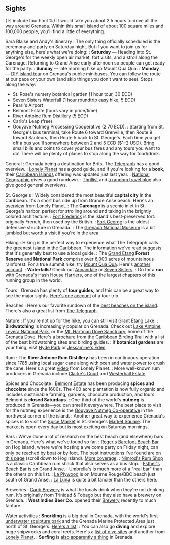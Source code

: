 ## Sights

{% include tour.html %}
It would take you about 2.5 hours to drive all the way around Grenada. Within this small island of about 100 square miles and 100,000 people, you'll find a little of everything.

Sara Blaise and Andy's itinerary
: The only thing officially scheduled is the ceremony and party on Saturday night. But if you want to join us for anything else, here's what we're doing:
: **Saturday** — Heading into St. George's for the weekly open air market, fort visits, and a stroll along the Carenage. Returning to Grand Anse early afternoon so people can get ready for the party.
: **Sunday** — late morning hike up Mount Qua Qua.
: **Monday** — [DIY island tour](https://www.google.com/maps/dir/Town+of+St.+George+Bus+Terminal,+Melville+Street,+Saint+George's,+Grenada/St.+Rose+Nursery,+Grenada/Seven+Sisters+Waterfalls,+Grenada/Pearls+Airport,+Grenada/Belmont+Estate,+St+Patrick's,+Grenada/River+Antoine+Rum+Distillery,+Grenada/Leapers+Hill,+Sauteurs,+Grenada/Gouyave+Nutmeg+Processing+Cooperative,+Gouyave,+Grenada/Town+of+St.+George+Bus+Terminal,+Melville+Street,+Saint+George's,+Grenada/@12.1343132,-61.7601553,12z/data=!4m56!4m55!1m5!1m1!1s0x8c38217a6b9b276f:0xa43876a9de9245f2!2m2!1d-61.7548639!2d12.0539026!1m5!1m1!1s0x8c382210b54aa941:0x4c40a44249c8d65b!2m2!1d-61.7181015!2d12.0707133!1m5!1m1!1s0x8c38198bf344664d:0x663da6f68a7671cb!2m2!1d-61.680379!2d12.094178!1m5!1m1!1s0x8c38174f085eb4af:0x1aaa3b6e6427b0b4!2m2!1d-61.6139965!2d12.1441373!1m5!1m1!1s0x8c3820bf9eb00001:0x70fffb02b978d7f0!2m2!1d-61.6269275!2d12.174778!1m5!1m1!1s0x8c3816d4a1b5bc79:0x85f5568ff0501ace!2m2!1d-61.6084206!2d12.1759341!1m5!1m1!1s0x8c38143ad4a972af:0x1883157e2bd517f1!2m2!1d-61.6395465!2d12.2260992!1m5!1m1!1s0x8c383d168365f343:0xb048210cee20c346!2m2!1d-61.730984!2d12.1667312!1m5!1m1!1s0x8c38217a6b9b276f:0xa43876a9de9245f2!2m2!1d-61.7548639!2d12.0539026!3e0) on Grenada's public minibuses. You can follow the route at our pace or your own (and skip things you don't want to see). Stops along the way:
  * St. Rose's nursery botanical garden (1 hour tour, 30 ECD)
  * Seven Sisters Waterfall (1 hour roundtrip easy hike, 5 ECD)
  * Pearl's Airport
  * Belmont Estate (tours vary in price/time)
  * River Antoine Rum Distillery (5 ECD)
  * Carib's Leap (free)
  * Gouyave Nutmeg Processing Cooperative (2.70 ECD).
: Starting from St. George's bus terminal, take Route 6 toward Grenville, then Route 9 toward Sauteurs, then Route 5 back to St. George's. Each time you get off a bus you'll somewhere between 2 and 5 ECD ($1–2 USD). Bring small bills and coins to cover your bus fares and any tours you want to do! There will be plenty of places to stop along the way for food/drink.

General
: Grenada being a destination for Brits, The [Telegraph](https://www.telegraph.co.uk/travel/destinations/caribbean/grenada/articles/grenada-travel-guide/) has a good overview.
: [Lonely Planet](https://www.lonelyplanet.com/grenada) has a good guide, and if you're looking for a **book**, their [Caribbean Islands](http://a.co/d/aHDdYD8) offering was updated just last year.
: [National Geographic](https://www.nationalgeographic.com/travel/destinations/north-america/grenada/top-things-to-do/) gives a good rundown.
: [Thrillist](https://www.thrillist.com/travel/nation/things-to-do-in-grenada-st-george) and [a random travel blog](https://www.goatsontheroad.com/61-things-do-grenada/) also give good general overviews.

St. George's
: Widely considered the most beautiful **capital city** in the Caribbean. It's a short bus ride up from Grande Anse beach. Here's an [overview](https://www.lonelyplanet.com/grenada/grenada-island/st-georges) from Lonely Planet.
: The **Carenage** is a scenic inlet in St. George's harbor, perfect for strolling around and taking in the brightly colored architecture.
: [Fort Frederick](https://www.lonelyplanet.com/grenada/st-georges/attractions/fort-frederick/a/poi-sig/1395090/358047) is the island's best-preserved fort: originally French, then used by the British.
: [Fort George](http://www.puregrenada.com/explore/attractions/historic-sites/fort-george/#.W6MVp9hKh0s) is the oldest defensive structure in Grenada.
: The [Grenada National Museum](http://www.puregrenada.com/explore/attractions/historic-sites/grenada-national-museum/#.W6MV6thKh0s) is a bit jumbled but worth a visit if you're in the area.

Hiking
: Hiking is the perfect way to experience what The Telegraph calls the [greenest island in the Caribbean](https://www.telegraph.co.uk/travel/destinations/caribbean/grenada/articles/hiking-the-best-way-to-see-grenada/). The information we've read suggests that it's generally best to use a local guide.
: The [Grand Etang](https://www.bradtguides.com/destinations/north-america-caribbean/grenada/grand-etang-national-park.html) **Forest Reserve** and **National Park** comprise over 6,000 acres of mountainous rainforest. For a true summit hike, try [Mount Qua Qua](https://www.summitpost.org/mount-qua-qua/970228). Here's [another account](https://actoutwithaislinn.bangordailynews.com/2016/01/12/one-minute-hikes/1-minute-hike-mount-qua-qua-in-grenada/).
: **Waterfalls!** Check out [Annandale](https://www.jmpeltier.com/2016/02/01/grenadas-waterfalls-annandale-falls/) or [Seven Sisters](https://www.jmpeltier.com/2016/02/03/grenadas-waterfalls-seven-sisters-falls/). 
: Go for a **run** with [Grenada's Hash House Harriers](http://grenadahash.com/), one of the largest chapters of this running group in the world.

Tours
: Grenada has plenty of **tour guides**, and this can be a great way to see the major sights. [Here's one account](https://www.jmpeltier.com/2016/01/14/grenada-the-pre-tour-island-tour/) of a tour trip.

Beaches
: Here's our favorite rundown of the [best beaches on the island](https://www.goatsontheroad.com/travel-guide-best-beaches-grenada/). There's also a great list from [The Telegraph](https://www.telegraph.co.uk/travel/destinations/caribbean/grenada/articles/grenada-beaches/).

Nature
: If you're not up for the hike, you can still visit [Grant Etang Lake](http://www.puregrenada.com/explore/attractions/eco-sites/grand-etang-lake/).
: **Birdwatching** is increasingly popular on Grenada. Check out [Lake Antoine](http://www.puregrenada.com/explore/attractions/eco-sites/lake-antoine/), [Levera National Park](http://www.puregrenada.com/explore/attractions/eco-sites/levera-national-park/), or the [Mt. Hartman Dove Sanctuary](http://www.puregrenada.com/explore/attractions/eco-sites/mt-hartman-dove-sancturay/), home of the Grenada Dove. Here's a [brochure](http://www.caribbeanbirdingtrail.org/wp-content/uploads/2013/01/Brochure-for-Grenada-and-Map.pdf) from the Caribbean Birding Trail with a list of the best birdwatching sites and birding guides.
: If **botanical gardens** are your thing, visit [Hyde Park](https://www.hydeparkgrenada.com/where-to-find-us.html) or [Jessamine's Eden](http://www.jessamine-eden.com/).

Rum
: The **River Antoine Rum Distillery** has been in continuous operation since 1785 using local sugar cane along with oxen and water power to crush the cane. Here's a great [video](https://www.lonelyplanet.com/video/just-back-from-tasting-rum-in-grenada/v/vid/671) from Lonely Planet.
: More well-known rum producers in Grenada include [Clarke's Court](http://www.clarkescourtrum.com/about-us) and [Westerhall Estate](http://www.grenadagrenadines.com/explore/attractions/historic-sites/westerhall-estate/). 

Spices and Chocolate
: [Belmont Estate](http://www.belmontestate.net) has been producing **spices and chocolate** since the 1600s. The 400 acre plantation is now fully organic and includes sustainable farming, gardens, chocolate production, and tours. Belmont is **closed Saturdays**.
: One-third of the world's **nutmeg** is produced in Grenada—you can smell it everywhere. The best place to visit for the nutmeg experience is the [Gouyave Nutmeg Co-operative](https://www.lonelyplanet.com/grenada/gouyave/attractions/nutmeg-processing-cooperative/a/poi-sig/1395288/1331176) in the northwest corner of the island.
: Another great way to experience Grenada's spices is to visit the [Spice Market](https://www.usatoday.com/story/travel/experience/food-and-wine/2017/04/06/spice-market-square-st-georges-grenada/100070154/) in St. George's [Market Square](https://www.lonelyplanet.com/grenada/st-georges/attractions/st-george-s-market-square/a/poi-sig/1395094/358052). The market is open every day but is most exciting on Saturday mornings.

Bars
: We've done a lot of research on the best beach (and elsewhere) bars in Grenada. Here's what we've found so far.
: [Roger's Barefoot Beach Bar](https://www.facebook.com/Rogers-Barefoot-Beach-Bar-279452722107143/) on Hog Island, where we're hosting a welcome party on Friday night, can only be reached by boat or by foot. The best instructions I've found are on [this page](https://www.goatsontheroad.com/travel-guide-best-beaches-grenada/) (scroll down to Hog Island). [More coverage](https://beachbarbums.com/2015/11/19/liming-the-day-away-at-rogers-beach-bar-in-grenada/).
: [Nimrod's Rum Shop](https://www.facebook.com/Nimrods-Rum-Shop-171746412936916/) is a classic Caribbean rum shack that also serves as a bus stop.
: [Esther's Beach Bar](https://www.facebook.com/esthers.beachbar) is on Grand Anse.
: [Umbrella's](http://www.jayeatz.com/blog/so-its-sunny-out-and-you-cant-find-shade-head-for-an-umbrella-umbrellas-beach-bar-in-grenada) is much more of a "real bar" than the others on this list.
: [La Plywood](http://laplywood.restaurantwebx.com/) is on Mourne Rouge/BBC beach just south of Grand Anse. 
: [La Luna](http://www.laluna.com/indulge/grenada-bars/) is quite a bit fancier than the others here.

Breweries
: [Carib Brewery](http://www.caribbrewery.com/brewery-2/grenada) is what the locals drink when they're not drinking rum. It's originally from Trinidad & Tobago but they also have a brewery on Grenada.
: **West Indies Beer Co.** opened their [Brewery](http://www.westindiesbeer.com/bar.html) recently to much fanfare.

Water activities
: **Snorkling** is a big deal in Grenada, with the world's first [underwater sculpture park](https://www.lonelyplanet.com/grenada/st-georges/attractions/underwater-sculpture-park/a/poi-sig/1555233/358047) and the Grenada Marine Protected Area just north of St. George's. [Here's a list](http://caribya.com/grenada/snorkeling/).
: You can also go **diving** and explore huge shipwrecks and coral reefs. Here's a [list of dive sites](https://www.divegrenada.com/sites.htm) and another from [Lonely Planet](https://www.lonelyplanet.com/grenada/in-location/activities/a/nar/5b0cbad0-d52c-4564-aa6a-8786c80fe2e7/358047).
: **Surfing** is [also apparently a thing](https://sloutdoorsmag.com/travel/surfspots/surfing-grenada/) in Grenada.
